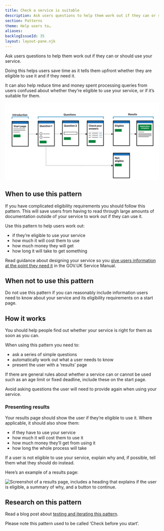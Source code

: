 ```yaml
---
title: Check a service is suitable
description: Ask users questions to help them work out if they can or should use your service
section: Patterns
theme: Help users to…
aliases:
backlogIssueId: 35
layout: layout-pane.njk
---
```


Ask users questions to help them work out if they can or should use your service.

Doing this helps users save time as it tells them upfront whether they are eligible to use it and if they need it.

It can also help reduce time and money spent processing queries from users confused about whether they’re eligible to use your service, or if it’s suitable for them.

![‘Check a service is suitable’ flow diagram. Contains an introduction page followed by a series of simple questions. If at any point a user is deemed not eligible for the service they will be pointed to a page that explains why they are not eligible. Otherwise they will be presented an ‘application complete’ page. ](check-a-service-is-suitable-new.svg)

## When to use this pattern

If you have complicated eligibility requirements you should follow this pattern. This will save users from having to read through large amounts of documentation outside of your service to work out if they can use it.

Use this pattern to help users work out:

- if they’re eligible to use your service
- how much it will cost them to use
- how much money they will get
- how long it will take to get something

Read guidance about designing your service so you [give users information at the point they need it](https://www.gov.uk/service-manual/design/govuk-content-transactions) in the GOV.UK Service Manual.

## When not to use this pattern

Do not use this pattern if you can reasonably include information users need to know about your service and its eligibility requirements on a start page.

## How it works

You should help people find out whether your service is right for them as soon as you&nbsp;can.

When using this pattern you need to:

- ask a series of simple questions
- automatically work out what a user needs to know
- present the user with a ‘results’ page

If there are general rules about whether a service can or cannot be used such as an age limit or fixed deadline, include these on the start page.

Avoid asking questions the user will need to provide again when using your service.

### Presenting results

Your results page should show the user if they’re eligible to use it. Where applicable, it should also show them:

- if they have to use your service
- how much it will cost them to use it
- how much money they’ll get from using it
- how long the whole process will take

If a user is not eligible to use your service, explain why and, if possible, tell them what they should do instead.

Here’s an example of a results page:

![Screenshot of a results page, includes a heading that explains if the user is eligible, a summary of why, and a button to continue.](check-a-service-is-suitable-result.png)

## Research on this pattern

Read a blog post about [testing and iterating this pattern](https://designnotes.blog.gov.uk/2017/03/30/weve-published-the-check-before-you-start-pattern/).

Please note this pattern used to be called ‘Check before you start’.
